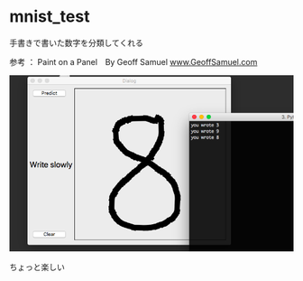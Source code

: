# mnist_test
手書きで書いた数字を分類してくれる

参考 ： Paint on a Panel　By Geoff Samuel www.GeoffSamuel.com

![](8.png)

ちょっと楽しい
